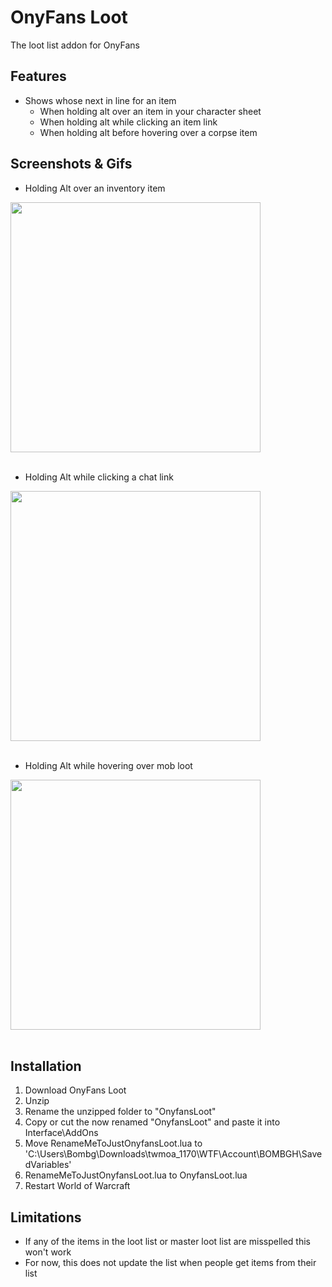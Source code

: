 # OnyFans Loot
The loot list addon for OnyFans

## Features
- Shows whose next in line for an item
    - When holding alt over an item in your character sheet
    - When holding alt while clicking an item link
    - When holding alt before hovering over a corpse item

## Screenshots & Gifs
- Holding Alt over an inventory item

<img src="https://i.imgur.com/B7ki26u.gif" width =400><br><br>

- Holding Alt while clicking a chat link

<img src="https://i.imgur.com/4FZsbb9.gif" width =400><br><br>

- Holding Alt while hovering over mob loot

<img src="https://imgur.com/2NKiDRo.gif" width =400><br><br>

## Installation
1. Download OnyFans Loot
2. Unzip
3. Rename the unzipped folder to "OnyfansLoot"
4. Copy or cut the now renamed "OnyfansLoot" and paste it into Interface\AddOns
5. Move RenameMeToJustOnyfansLoot.lua to 'C:\Users\Bombg\Downloads\twmoa_1170\WTF\Account\BOMBGH\SavedVariables'
6. RenameMeToJustOnyfansLoot.lua to OnyfansLoot.lua
5. Restart World of Warcraft 

## Limitations
- If any of the items in the loot list or master loot list are misspelled this won't work
- For now, this does not update the list when people get items from their list



